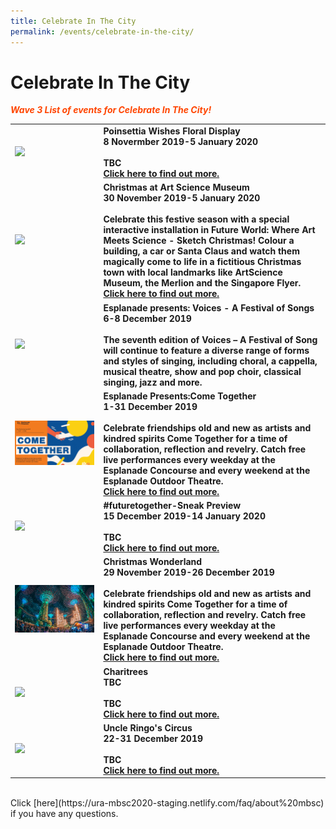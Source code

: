```yaml
---
title: Celebrate In The City 
permalink: /events/celebrate-in-the-city/
---
```


# Celebrate In The City

<font color="orangered"><i><b>Wave 3 List of events for Celebrate In The City!</b></i></font>

<table>
<tr>
    <td>
     <a href="https://www.gardensbythebay.com.sg/"> <img src="/images/Picture1.jpg" /></a>
    </td>
    <td>
      <b>Poinsettia Wishes Floral Display
      <br>8 Novermber 2019-5 January 2020
      <br>  
      <br>TBC
      <br><a href="https://www.gardensbythebay.com.sg/">Click here to find out more.</a>

<tr>
    <td>
       <a href="www.marinabaysands.com/artsciencemuseum"> <img src="/images/Picture1.jpg" /></a>
    </td>
    <td>
      <b>Christmas at Art Science Museum
      <br>30 November 2019-5 January 2020
      <br>  
      <br>Celebrate this festive season with a special interactive installation in Future World: Where Art Meets Science - Sketch Christmas! Colour a building, a car or Santa Claus and watch them magically come to life in a fictitious Christmas town with local landmarks like ArtScience Museum, the Merlion and the Singapore Flyer. 
      <br><a href="www.marinabaysands.com/artsciencemuseum">Click here to find out more.</a>  
<tr>
    <td>
       <a href="www.esplanade.com/voices"> <img src="/images/Picture1.jpg" /></a>
    </td>
    <td>
      <b>Esplanade presents: Voices - A Festival of Songs
      <br>6-8 December 2019 
      <br>   
      <br>The seventh edition of Voices – A Festival of Song will continue to feature a diverse range of forms and styles of singing, including choral, a cappella, musical theatre, show and pop choir, classical singing, jazz and more.</a>
    </td>
</tr>
<tr>
    <td>
     <a href="https://www.esplanade.com/festivals-and-series/come-together/2019"> <img src="/images/Esplanade_Presents_Come_Together.jpg" /></a>
    </td>
    <td>
      <b>Esplanade Presents:Come Together
      <br>1-31 December 2019
      <br>  
      <br>Celebrate friendships old and new as artists and kindred spirits Come Together for a time of collaboration, reflection and revelry. Catch free live performances every weekday at the Esplanade Concourse and every weekend at the Esplanade Outdoor Theatre.
      <br><a href="https://www.esplanade.com/festivals-and-series/come-together/2019">Click here to find out more.</a>
    </td>
</tr>  
<tr>
    <td>
      <a href="https://www.gardensbythebay.com.sg/"> <img src="/images/Picture1.jpg" /></a>
    </td>
    <td>
      <b>#futuretogether-Sneak Preview
      <br>15 December 2019-14 January 2020
      <br>  
      <br>TBC
      <br><a href="https://www.gardensbythebay.com.sg/">Click here to find out more.</a>
    </td>
  </tr>  
<tr>
    <td>
      <a href="www.christmaswonderland.sg"> <img src="/images/Christmas_wonderland.jpg" /></a>
    </td>
    <td>
      <b>Christmas Wonderland
      <br>29 November 2019-26 December 2019
      <br>  
      <br>Celebrate friendships old and new as artists and kindred spirits Come Together for a time of collaboration, reflection and revelry. Catch free live performances every weekday at the Esplanade Concourse and every weekend at the Esplanade Outdoor Theatre.
      <br><a href="www.christmaswonderland.sg">Click here to find out more.</a>
    </td>
</tr>  
<tr>
    <td>
      <a href="/events/learning-journeys/event-details/LC_FC_HDB"> <img src="/images/Picture1.jpg" /></a>
    </td>
    <td>
      <b>Charitrees
      <br>TBC
      <br>  
      <br>TBC
      <br><a href="/events/learning-journeys/event-details/LC_FC_HDB">Click here to find out more.</a>
    </td>
  </tr>
  <tr>
    <td>
      <a href="/events/learning-journeys/event-details/LA_DWP"> <img src="/images/Picture1.jpg" /></a>
    </td>
    <td>
      <b>Uncle Ringo's Circus
      <br>22-31 December 2019  
      <br>  
      <br>TBC 
      <br><a href="/events/learning-journeys/event-details/LA_DWP">Click here to find out more.</a>
    </td>
  </tr>
</table>
<br> Click [here](https://ura-mbsc2020-staging.netlify.com/faq/about%20mbsc) if you have any questions.



